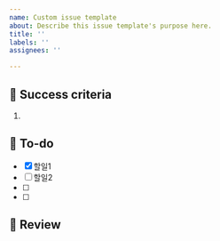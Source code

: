 ```yaml
---
name: Custom issue template
about: Describe this issue template's purpose here.
title: ''
labels: ''
assignees: ''

---
```


## 🌈 Success criteria
<!-- 요구사항을 상세히 설명해주세요. 글/사진/그림(흐름도) 모두 사용해봅시다.  -->
1.  

## 👷 To-do
<!-- 이제 요구사항을 구현하기 위한 세부단계를 작성합니다. -->
<!-- 현재 이슈의 분량이 너무 많은가요? 할 일을 다시 자식 이슈로 변환해 관리할 수도 있습니다. -->
- [x] 할일1
- [ ] 할일2
- [ ] 
- [ ] 

## 🧶 Review
<!-- 작업이 완료되었나요? 수고하셨습니다 :) -->
<!-- 이번 작업과 관련해 팀원과 공유할 내용을 작성해 봅시다.  작업결과, 추가적으로 생긴 고민등 -->
<!-- 테스트 완료, view단 스크린샷등을 첨부하면, 직관적으로 알아보기 좋습니다. -->
